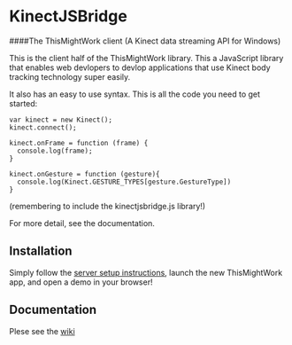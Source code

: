 # KinectJSBridge
####The ThisMightWork client (A Kinect data streaming API for Windows)


This is the client half of the ThisMightWork library. This a JavaScript library that enables web devlopers to devlop applications that use Kinect body tracking technology super easily.

It also has an easy to use syntax. This is all the code you need to get started:

```
var kinect = new Kinect();
kinect.connect();

kinect.onFrame = function (frame) {
  console.log(frame);
}	

kinect.onGesture = function (gesture){
  console.log(Kinect.GESTURE_TYPES[gesture.GestureType])
}
```
(remembering to include the kinectjsbridge.js library!)

For more detail, see the documentation.

## Installation
Simply follow the [server setup instructions](https://github.com/2BoysAndHats/ThisMightWork/blob/master/README.md), launch the new ThisMightWork app, and open a demo in your browser!

## Documentation
Plese see the [wiki](https://github.com/2BoysAndHats/KinectJSBridge/wiki)
